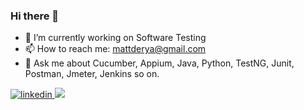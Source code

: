### Hi there 👋


- 🔭 I’m currently working on Software Testing
- 📫 How to reach me: mattderya@gmail.com
- 💬 Ask me about Cucumber, Appium, Java, Python, TestNG, Junit, Postman, Jmeter, Jenkins so on.
<a href="https://www.linkedin.com/in/mattderya/" target="_blank">
<img src=https://img.shields.io/badge/LinkedIn-0077B5?style=for-the-badge&logo=linkedin&logoColor=white alt=linkedin style="margin-bottom: 5px;" />
</a>
<a target="_blank"href="https://medium.com/@mattderya"><img src="https://img.shields.io/badge/Medium-12100E?style=for-the-badge&logo=medium&logoColor=white" /></a>&nbsp;&nbsp;&nbsp;

<!--
**lazepam/lazepam** is a ✨ _special_ ✨ repository because its `README.md` (this file) appears on your GitHub profile.

Here are some ideas to get you started:

- 🔭 I’m currently working on ...
- 🌱 I’m currently learning ...
- 👯 I’m looking to collaborate on ...
- 🤔 I’m looking for help with ...
- 💬 Ask me about ...
- 📫 How to reach me: ...
- 😄 Pronouns: ...
- ⚡ Fun fact: ...
-->
